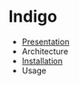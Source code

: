 Indigo
======

* [Presentation](presentation)
* Architecture <!---* [Architecture](architecture)--->
* [Installation](install/index)
* Usage <!---* [Usage](usage/index)--->
<!---* [Listener](listener)--->
<!---* [Graph Store](graph)--->
